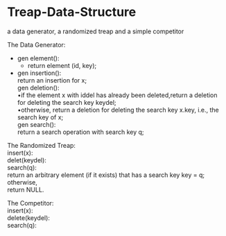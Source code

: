 # Treap-Data-Structure
a data generator, a randomized treap and a simple competitor


The Data Generator:  
  * gen element():  
    * return element (id, key);  
  * gen insertion():  
    return an insertion for x;  
  gen deletion():  
    •if the element x with iddel has already been deleted,return a deletion for deleting the search key keydel;  
    •otherwise, return a deletion for deleting the search key x.key, i.e., the search key of x;  
  gen search():  
    return a search operation with search key q;  

The Randomized Treap:  
  insert(x):  
  delet(keydel):  
  search(q):  
    return an arbitrary element (if it exists) that has a search key key = q; otherwise,  
    return NULL.  

The Competitor:  
  insert(x):  
  delete(keydel):  
  search(q):  
